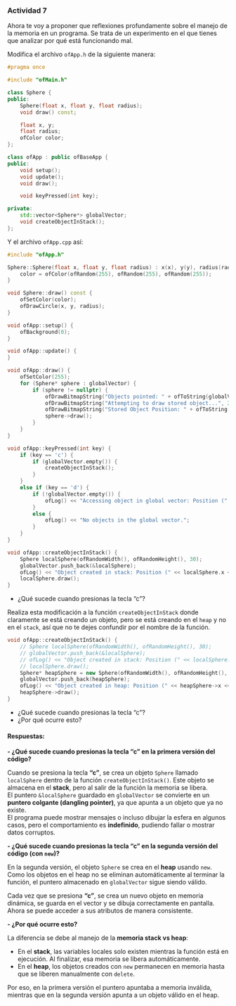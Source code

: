 ### Actividad 7

Ahora te voy a proponer que reflexiones profundamente sobre el manejo de la memoria en un programa. Se trata de un experimento en el que tienes que analizar por qué está funcionando mal.

Modifica el archivo `ofApp.h` de la siguiente manera:

```cpp
#pragma once

#include "ofMain.h"

class Sphere {
public:
    Sphere(float x, float y, float radius);
    void draw() const;

    float x, y;
    float radius;
    ofColor color;
};

class ofApp : public ofBaseApp {
public:
    void setup();
    void update();
    void draw();

    void keyPressed(int key);

private:
    std::vector<Sphere*> globalVector;
    void createObjectInStack();
};
```

Y el archivo `ofApp.cpp` así:

```cpp
#include "ofApp.h"

Sphere::Sphere(float x, float y, float radius) : x(x), y(y), radius(radius) {
    color = ofColor(ofRandom(255), ofRandom(255), ofRandom(255));
}

void Sphere::draw() const {
    ofSetColor(color);
    ofDrawCircle(x, y, radius);
}

void ofApp::setup() {
    ofBackground(0);
}

void ofApp::update() {
}

void ofApp::draw() {
    ofSetColor(255);
    for (Sphere* sphere : globalVector) {
        if (sphere != nullptr) {
            ofDrawBitmapString("Objects pointed: " + ofToString(globalVector.size()), 20, 20);
            ofDrawBitmapString("Attempting to draw stored object...", 20, 40);
            ofDrawBitmapString("Stored Object Position: " + ofToString(sphere->x) + ", " + ofToString(sphere->y), 20, 60);
            sphere->draw();
        }
    }
}

void ofApp::keyPressed(int key) {
    if (key == 'c') {
        if (globalVector.empty()) {
            createObjectInStack();
        }
    }
    else if (key == 'd') {
        if (!globalVector.empty()) {
            ofLog() << "Accessing object in global vector: Position (" << globalVector[0]->x << ", " << globalVector[0]->y << ")";
        }
        else {
            ofLog() << "No objects in the global vector.";
        }
    }
}

void ofApp::createObjectInStack() {
    Sphere localSphere(ofRandomWidth(), ofRandomHeight(), 30);
    globalVector.push_back(&localSphere);
    ofLog() << "Object created in stack: Position (" << localSphere.x << ", " << localSphere.y << ")";
    localSphere.draw();
}
```

- ¿Qué sucede cuando presionas la tecla “c”?

Realiza esta modificación a la función `createObjectInStack` donde claramente se está creando un objeto, pero se está creando en el `heap` y no en el `stack`, así que no te dejes confundir por el nombre de la función.

```cpp
void ofApp::createObjectInStack() {
    // Sphere localSphere(ofRandomWidth(), ofRandomHeight(), 30);
    // globalVector.push_back(&localSphere);
    // ofLog() << "Object created in stack: Position (" << localSphere.x << ", " << localSphere.y << ")";
    // localSphere.draw();
    Sphere* heapSphere = new Sphere(ofRandomWidth(), ofRandomHeight(), 30);
    globalVector.push_back(heapSphere);
    ofLog() << "Object created in heap: Position (" << heapSphere->x << ", " << heapSphere->y << ")";
    heapSphere->draw();
}
```

- ¿Qué sucede cuando presionas la tecla “c”?
- ¿Por qué ocurre esto?

#### Respuestas:

**- ¿Qué sucede cuando presionas la tecla “c” en la primera versión del código?**

Cuando se presiona la tecla **“c”**, se crea un objeto `Sphere` llamado `localSphere` dentro de la función `createObjectInStack()`. Este objeto se almacena en el **stack**, pero al salir de la función la memoria se libera.  
El puntero `&localSphere` guardado en `globalVector` se convierte en un **puntero colgante (dangling pointer)**, ya que apunta a un objeto que ya no existe.  
El programa puede mostrar mensajes o incluso dibujar la esfera en algunos casos, pero el comportamiento es **indefinido**, pudiendo fallar o mostrar datos corruptos.  

**- ¿Qué sucede cuando presionas la tecla “c” en la segunda versión del código (con `new`)?**

En la segunda versión, el objeto `Sphere` se crea en el **heap** usando `new`. Como los objetos en el heap no se eliminan automáticamente al terminar la función, el puntero almacenado en `globalVector` sigue siendo válido.  

Cada vez que se presiona **“c”**, se crea un nuevo objeto en memoria dinámica, se guarda en el vector y se dibuja correctamente en pantalla. Ahora se puede acceder a sus atributos de manera consistente.  


**- ¿Por qué ocurre esto?**

La diferencia se debe al manejo de la **memoria stack vs heap**:  

- En el **stack**, las variables locales solo existen mientras la función está en ejecución. Al finalizar, esa memoria se libera automáticamente.  
- En el **heap**, los objetos creados con `new` permanecen en memoria hasta que se liberen manualmente con `delete`.  

Por eso, en la primera versión el puntero apuntaba a memoria inválida, mientras que en la segunda versión apunta a un objeto válido en el heap.  